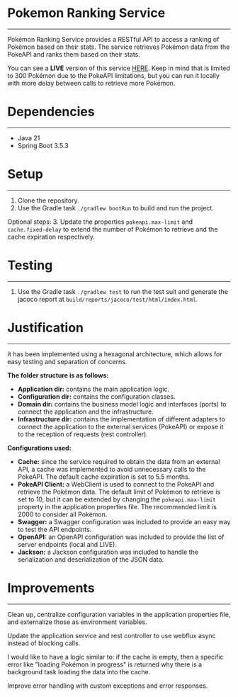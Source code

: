 
# Pokemon Ranking Service
___
Pokémon Ranking Service provides a RESTful API to access a ranking of Pokémon based on their stats.
The service retrieves Pokémon data from the PokeAPI and ranks them based on their stats.

You can see a **LIVE** version of this service [HERE][1]. Keep in mind that is limited to 300 Pokémon due to the PokeAPI limitations, but you can run it locally with more delay between calls to retrieve more Pokémon.


# Dependencies
___
- Java 21 
- Spring Boot 3.5.3

# Setup 
___
1. Clone the repository.
2. Use the Gradle task `./gradlew bootRun` to build and run the project.

Optional steps:
3. Update the properties `pokeapi.max-limit` and `cache.fixed-delay` to extend the number of Pokémon to retrieve and the cache expiration respectively.

# Testing
___
1. Use the Gradle task `./gradlew test` to run the test suit and generate the jacoco report at `build/reports/jacoco/test/html/index.html`.

# Justification
___
It has been implemented using a hexagonal architecture, which allows for easy testing and separation of concerns. 

**The folder structure is as follows:**

- **Application dir:** contains the main application logic. 
- **Configuration dir:** contains the configuration classes.
- **Domain dir:** contains the business model logic and interfaces (ports) to connect the application and the infrastructure.
- **Infrastructure dir:** contains the implementation of different adapters to connect the application to the external services (PokeAPI) or expose it to the reception of requests (rest controller).

**Configurations used:**

- **Cache:** since the service required to obtain the data from an external API, a cache was implemented to avoid unnecessary calls to the PokeAPI. 
The default cache expiration is set to 5.5 months. 
- **PokeAPI Client:** a WebClient is used to connect to the PokeAPI and retrieve the Pokémon data. The default limit of Pokémon to retrieve is set to 10, 
but it can be extended by changing the `pokeapi.max-limit` property in the application properties file. The recommended limit is 2000 to consider all Pokémon.
- **Swagger:** a Swagger configuration was included to provide an easy way to test the API endpoints.
- **OpenAPI:** an OpenAPI configuration was included to provide the list of server endpoints (local and LIVE).
- **Jackson:** a Jackson configuration was included to handle the serialization and deserialization of the JSON data.

# Improvements 
___
Clean up, centralize configuration variables in the application properties file, and externalize those as environment variables.

Update the application service and rest controller to use webflux async instead of blocking calls.

I would like to have a logic similar to: if the cache is empty, then a specific error like "loading Pokémon in progress" is returned why there is a background task loading the data into the cache.

Improve error handling with custom exceptions and error responses.


[1]: https://pokemon-ranking-dot-mayeru.oa.r.appspot.com/swagger-ui/index.html